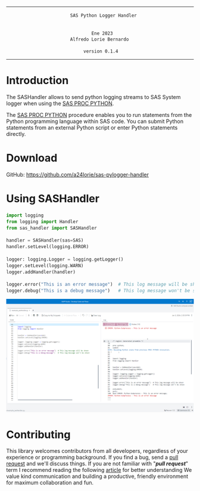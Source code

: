 ***
                            SAS Python Logger Handler
    

                                    Ene 2023
                            Alfredo Lorie Bernardo				

                                 version 0.1.4

***

# Introduction

The SASHandler allows to send python logging streams to SAS System logger when using the [SAS PROC PYTHON](https://go.documentation.sas.com/doc/en/pgmsascdc/default/proc/p0sj9pq2ryjlphn1ceq7ntpc1ipp.htm).

The [SAS PROC PYTHON](https://go.documentation.sas.com/doc/en/pgmsascdc/default/proc/p0sj9pq2ryjlphn1ceq7ntpc1ipp.htm) procedure enables you to run statements from the Python programming language within SAS code. 
You can submit Python statements from an external Python script or enter Python statements directly.  

# Download

GitHub: <https://github.com/a24lorie/sas-pylogger-handler>

# Using SASHandler
   
``` python
import logging
from logging import Handler
from sas_handler import SASHandler 

handler = SASHandler(sas=SAS)
handler.setLevel(logging.ERROR)

logger: logging.Logger = logging.getLogger()
logger.setLevel(logging.WARN)
logger.addHandler(handler)

logger.error("This is an error message")  # This log message will be shown
logger.debug("This is a debug message")   # This log message won't be shown
```
![img.png](img/img.png)
# Contributing
This library welcomes contributors from all developers, regardless of your experience or programming background.
If you find a bug, send a [pull request](https://github.com/a24lorie/PyACL/pulls) and we'll discuss things. If you are not familiar with "***pull request***" term I recommend reading the following [article](https://yangsu.github.io/pull-request-tutorial/) for better understanding
We value kind communication and building a productive, friendly environment for maximum collaboration and fun.
